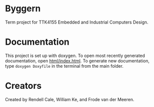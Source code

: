 # Byggern
Term project for TTK4155 Embedded and Industrial Computers Design.

# Documentation
This project is set up with doxygen. To open most recently generated documentation, open [html/index.html](html/index.html). 
To generate new documentation, type ```doxygen Doxyfile``` in the terminal from the main folder. 


# Creators
Created by Rendell Cale, William Ke, and Frode van der Meeren. 

